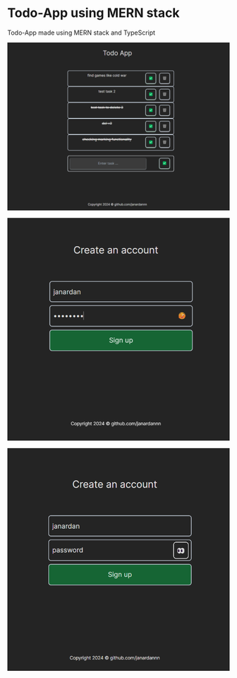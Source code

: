 # Todo-App using MERN stack

Todo-App made using MERN stack and TypeScript 

![Todo-App-Home](https://raw.githubusercontent.com/janardannn/Todo-App/main/resources/final_app_home_page_image.png)

![Todo-App-SignUp(password-hidden)](https://raw.githubusercontent.com/janardannn/Todo-App/main/resources/todo-app-sign_up-page-password_hidden.png)

![Todo-App-SignUp(password-display)](https://raw.githubusercontent.com/janardannn/Todo-App/main/resources/todo-app-sign_up-page-password_display.png)